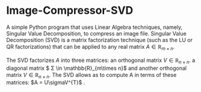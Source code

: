 # Image-Compressor-SVD
A simple Python program that uses Linear Algebra techniques, namely, Singular Value Decomposition, to compress an image file.
Singular Value Decomposition (SVD) is a matrix factorization technique (such as the LU or QR factorizations) that can be applied to any real matrix $A \in \mathbb{R}_{m\times n}$.

The SVD factorizes $A$ into three matrices: an orthogonal matrix $V \in \mathbb{R}_{n\times n}$. a diagonal matrix $ Σ \in \mathbb{R}_{m\times n}$ and another orthogonal matrix $V \in \mathbb{R}_{n\times n}$. The SVD allows as to compute A in terms of these matrices: $A = U\sigmaV^{T}$
.
